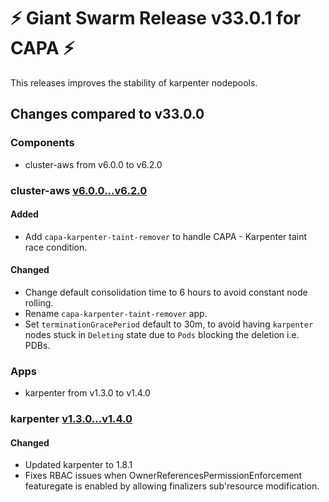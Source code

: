 # :zap: Giant Swarm Release v33.0.1 for CAPA :zap:

This releases improves the stability of karpenter nodepools.

## Changes compared to v33.0.0

### Components

- cluster-aws from v6.0.0 to v6.2.0

### cluster-aws [v6.0.0...v6.2.0](https://github.com/giantswarm/cluster-aws/compare/v6.0.0...v6.2.0)

#### Added

- Add `capa-karpenter-taint-remover` to handle CAPA - Karpenter taint race condition.

#### Changed

- Change default consolidation time to 6 hours to avoid constant node rolling.
- Rename `capa-karpenter-taint-remover` app.
- Set `terminationGracePeriod` default to 30m, to avoid having `karpenter` nodes stuck in `Deleting` state due to `Pods` blocking the deletion i.e. PDBs.

### Apps

- karpenter from v1.3.0 to v1.4.0

### karpenter [v1.3.0...v1.4.0](https://github.com/giantswarm/karpenter-app/compare/v1.3.0...v1.4.0)

#### Changed

- Updated karpenter to 1.8.1
- Fixes RBAC issues when OwnerReferencesPermissionEnforcement featuregate is enabled by allowing finalizers sub'resource modification.
